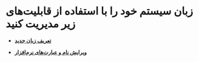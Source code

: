 # زبان سیستم خود را با استفاده از قابلیت‌های زیر مدیریت کنید 


-   **[تعریف زبان جدید](%D8%AA%D8%B9%D8%B1%DB%8C%D9%81%20%D8%B2%D8%A8%D8%A7%D9%86%20%D8%AC%D8%AF%DB%8C%D8%AF.md)**

- **[ویرایش نام و عبارت‌های نرم‌افزار](%D9%88%DB%8C%D8%B1%D8%A7%DB%8C%D8%B4%20%D8%B9%D8%A8%D8%A7%D8%B1%D8%AA%E2%80%8C%D9%87%D8%A7.md)**

